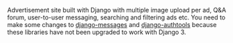Advertisement site built with Django with multiple image upload per ad, Q&A forum, user-to-user messaging, searching and filtering ads etc. You need to make some changes to [django-messages](https://github.com/arneb/django-messages) and [django-authtools](https://github.com/fusionbox/django-authtools) because these libraries have not been upgraded to work with Django 3.
